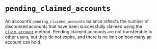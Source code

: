 
# `pending_claimed_accounts`

An account’s `pending_claimed_accounts` balance reflects the number of discounted accounts that have been successfully claimed using the [`claim_account`](/platform/methods/claim_account.md) method. Pending claimed accounts are not transferable to other users, but they do not expire, and there is no limit on how many an account can hold.
